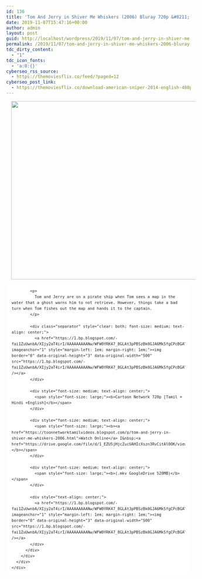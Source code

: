 ```yaml
---
id: 136
title: 'Tom And Jerry in Shiver Me Whiskers (2006) Bluray 720p &#8211; Multi Aud [Tamil + Hindi +English] &#8211; x264 &#8211; Esub &#8211; 500MB'
date: 2019-11-07T15:47:16+00:00
author: admin
layout: post
guid: http://localhost/wordpress/2019/11/07/tom-and-jerry-in-shiver-me-whiskers-2006-bluray-720p-multi-aud-tamil-hindi-english-x264-esub-500mb/
permalink: /2019/11/07/tom-and-jerry-in-shiver-me-whiskers-2006-bluray-720p-multi-aud-tamil-hindi-english-x264-esub-500mb/
tdc_dirty_content:
  - "1"
tdc_icon_fonts:
  - 'a:0:{}'
cyberseo_rss_source:
  - https://themoviesflix.co/feed/?paged=12
cyberseo_post_link:
  - https://themoviesflix.co/download-american-sniper-2014-english-480p-720p-1080p/
---
```

<div dir="ltr" style="text-align: left;" trbidi="on">
  <div class="separator" style="clear: both; text-align: center;">
    <a href="https://1.bp.blogspot.com/-Sb2ZqeVRvrg/XUaVmMz8uMI/AAAAAAAAAp4/OxQ-YL2u0-EcIiuievFfvT81Xpp6At3qwCLcBGAs/s1600/x1080-Q3W.jpg" imageanchor="1" style="margin-left: 1em; margin-right: 1em;"><img loading="lazy" border="0" data-original-height="1080" data-original-width="1416" height="488" src="https://1.bp.blogspot.com/-Sb2ZqeVRvrg/XUaVmMz8uMI/AAAAAAAAAp4/OxQ-YL2u0-EcIiuievFfvT81Xpp6At3qwCLcBGAs/s640/x1080-Q3W.jpg" width="640" /></a>
  </div>
  
  <div class="mod" data-hveid="CA0QAA" data-md="50" data-ved="2ahUKEwiespWz5OjjAhXBL48KHc84DOEQkCkwGHoECA0QAA" lang="en-IN" style="-webkit-text-stroke-width: 0px; background-color: white; border-radius: 8px; clear: none; color: #222222; font-family: arial, sans-serif; font-size: small; font-style: normal; font-variant-caps: normal; font-variant-ligatures: normal; font-weight: 400; letter-spacing: normal; line-height: 1.54; orphans: 2; padding-left: 15px; padding-right: 15px; padding-top: 0px; text-align: left; text-decoration-color: initial; text-decoration-style: initial; text-indent: 0px; text-transform: none; white-space: normal; widows: 2; word-spacing: 0px;">
    <div class="PZPZlf hb8SAc kno-fb-ctx" data-attrid="description" data-hveid="CA0QAQ" data-ved="2ahUKEwiespWz5OjjAhXBL48KHc84DOEQziAoADAYegQIDRAB" style="margin: 13px 0px; overflow: hidden;">
      <div class="r-i20eF3ltTuAU" jsl="$t t-oF0h478wPRI;$x 0;">
        <div class="kno-rdesc r-irHpYI59WVjQ" data-rtid="irHpYI59WVjQ" jsaction="sngtp:r.Eddvt4h-GI8;tp_btn:r.Eddvt4h-GI8" jsl="$t t-JgTEvN6zUII;$x 0;">
          <div>
            <h3 class="bNg8Rb" style="clip: rect(1px, 1px, 1px, 1px); font-size: medium; font-weight: normal; height: 1px; margin: 0px; overflow: hidden; padding: 0px; position: absolute; white-space: nowrap; width: 1px; z-index: -1000;">
              Description
            </h3>
            
            <p>
              Tom and Jerry are on a pirate ship when Tom sees a map in the water that a ghost warns him to not retrieve. However, things take a bad turn when Tom fishes out the map and hands it to the captain.
            </p>
            
            <div class="separator" style="clear: both; font-size: medium; text-align: center;">
              <a href="https://1.bp.blogspot.com/-fai1ZuUwnbA/XIjy2aT4irI/AAAAAAAAANw/WFW0YRK47_8GLAt3pPBSzBk0GJA6Mk5fgCPcBGAYYCw/s1600/torrborder.gif" imageanchor="1" style="margin-left: 1em; margin-right: 1em;"><img border="0" data-original-height="3" data-original-width="500" src="https://1.bp.blogspot.com/-fai1ZuUwnbA/XIjy2aT4irI/AAAAAAAAANw/WFW0YRK47_8GLAt3pPBSzBk0GJA6Mk5fgCPcBGAYYCw/s1600/torrborder.gif" /></a>
            </div>
            
            <div style="font-size: medium; text-align: center;">
              <span style="font-size: large;"><b>Cartoon Network 720p [Tamil + Hindi +English]</b></span>
            </div>
            
            <div style="font-size: medium; text-align: center;">
              <span style="font-size: large;"><b><a href="https://toonnetworktamilvideos.blogspot.com/p/tom-and-jerry-in-shiver-me-whiskers-2006.html">Watch Online</a> I&nbsp;<a href="https://drive.google.com/file/d/1_EZU5jHjcZucUAHIcXszn3RvCitAl0OK/view">Download</a></b></span>
            </div>
            
            <div style="font-size: medium; text-align: center;">
              <span style="font-size: large;"><b>(.mkv GoogleDrive 520MB)</b></span>
            </div>
            
            <div style="text-align: center;">
              <a href="https://1.bp.blogspot.com/-fai1ZuUwnbA/XIjy2aT4irI/AAAAAAAAANw/WFW0YRK47_8GLAt3pPBSzBk0GJA6Mk5fgCPcBGAYYCw/s1600/torrborder.gif" imageanchor="1" style="margin-left: 1em; margin-right: 1em;"><img border="0" data-original-height="3" data-original-width="500" src="https://1.bp.blogspot.com/-fai1ZuUwnbA/XIjy2aT4irI/AAAAAAAAANw/WFW0YRK47_8GLAt3pPBSzBk0GJA6Mk5fgCPcBGAYYCw/s1600/torrborder.gif" /></a>
            </div>
          </div>
        </div>
      </div>
    </div>
  </div>
</div>